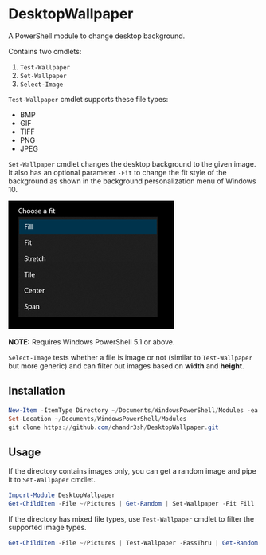 # DesktopWallpaper

A PowerShell module to change desktop background.

Contains two cmdlets:

1. `Test-Wallpaper`
2. `Set-Wallpaper`
3. `Select-Image`

`Test-Wallpaper` cmdlet supports these file types:
- BMP
- GIF
- TIFF
- PNG
- JPEG

`Set-Wallpaper` cmdlet changes the desktop background to the given image. It also has an optional parameter `-Fit` to change the fit style of the background as shown in the background personalization menu of Windows 10.

![backgdound fit styles](Assets/fit-styles.png)

**NOTE:** Requires Windows PowerShell 5.1 or above.

`Select-Image` tests whether a file is image or not (similar to `Test-Wallpaper` but more generic) and can filter out images based on **width** and **height**.

## Installation

```powershell
New-Item -ItemType Directory ~/Documents/WindowsPowerShell/Modules -ea 0
Set-Location ~/Documents/WindowsPowerShell/Modules
git clone https://github.com/chandr3sh/DesktopWallpaper.git
```

## Usage

If the directory contains images only, you can get a random image and pipe it to `Set-Wallpaper` cmdlet.

```powershell
Import-Module DesktopWallpaper
Get-ChildItem -File ~/Pictures | Get-Random | Set-Wallpaper -Fit Fill
```

If the directory has mixed file types, use `Test-Wallpaper` cmdlet to filter the supported image types.

```powershell
Get-ChildItem -File ~/Pictures | Test-Wallpaper -PassThru | Get-Random | Set-Wallpaper
```
